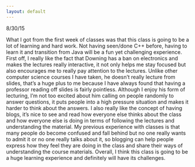 ```yaml
---
layout: default
---
```

8/30/15

What I got from the first week of classes was that this class is going to be a lot of learning and hard work. Not having seen/done C++ before, having to learn it and transition from Java will be a fun yet challenging experience. First off, I really like the fact that Downing has a ban on electronics and makes the lectures really interactive, it not only helps me stay focused but also encourages me to really pay attention to the lectures. Unlike other computer science courses I have taken, he doesn’t really lecture from slides, that’s a huge plus to me because I have always found that having a professor reading off slides is fairly pointless. Although I enjoy his form of lecturing, I’m not too excited about him calling on people randomly to answer questions, it puts people into a high pressure situation and makes it harder to think about the answers. I also really like the concept of having blogs, it’s nice to see and read how everyone else thinks about the class and how everyone else is doing in terms of following the lectures and understanding the material. My previous experience with classes is that many people do become confused and fall behind but no one really wants to admit it or no one really talks about it, so blogging can help people express how they feel they are doing in the class and share their ways of understanding the course materials. Overall, I think this class is going to be a huge learning experience and definitely will have its challenges. 
